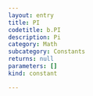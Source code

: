 ```yaml
---
layout: entry
title: PI
codetitle: b.PI
description: Pi
category: Math
subcategory: Constants
returns: null
parameters: []
kind: constant

---
```

